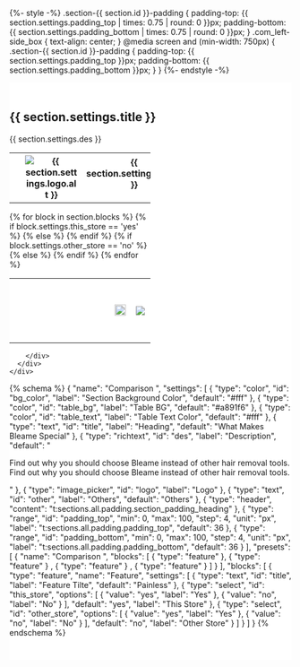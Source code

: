 {%- style -%}
  .section-{{ section.id }}-padding {
    padding-top: {{ section.settings.padding_top | times: 0.75 | round: 0 }}px;
    padding-bottom: {{ section.settings.padding_bottom | times: 0.75 | round: 0 }}px;
  }
.com_left-side_box {
	text-align: center;
}
  @media screen and (min-width: 750px) {
    .section-{{ section.id }}-padding {
      padding-top: {{ section.settings.padding_top }}px;
      padding-bottom: {{ section.settings.padding_bottom }}px;
    }
  }
{%- endstyle -%}

<div style="background-color: {{ section.settings.bg_color }};" class="comparison-section pro_compare sale_compare_section">
  <div class="page-width section-{{ section.id }}-padding isolate">
    <div class="compare-box">
      <div class="com_left-side">
        <div class="com_left-side_box">
          <h2 class="com_heading">{{ section.settings.title }}</h2>
          <div class="com_text">
            {{ section.settings.des }}
          </div>
        </div>
      </div>
      <div class="table_content">
        <div class="top_table_content">
          <table>
            <tbody> 
              <tr>
                <th class="left_top_content">&nbsp;</th>
                <th class="forchics tabletile border-leftradius border-rightradius right_content">
                  <div class="forchicsimage table_right_content">
                    <img loading="lazy" src="{{ section.settings.logo | img_url: '200x' }}" alt="{{ section.settings.logo.alt }}">
                  </div>
                </th>
                <th class="text-center">
                  <p class="bigtext">{{ section.settings.other }}</p>
                </th>
              </tr>
            </tbody>
          </table>
        </div>
        <div class="com_right-side">
          <table>
            <tbody>
              {% for block in section.blocks %}
              <tr class="tablelooprow">
                <td style="color: {{ section.settings.table_text }};" class="tabletile">{{ block.settings.title }}</td>
                {% if block.settings.this_store == 'yes' %}
                   <td class="forchics"><img src="https://cdn.accentuate.io/7105770193071/21145836322991/check_1check-v1642658295149.png?33x27"></td>
                {% else %}
                   <td class="tabletile other_content"><img src="https://cdn.accentuate.io/7105770193071/21145836388527/cross-v1642658299531.svg?30x30"></td>
                {% endif %}
                {% if block.settings.other_store == 'no' %}
                    <td class="tabletile other_content"><img src="https://cdn.accentuate.io/7105770193071/21145836388527/cross-v1642658299531.svg?30x30"></td>
                {% else %}
                   <td class="forchics"><img src="https://cdn.accentuate.io/7105770193071/21145836322991/check_1check-v1642658295149.png?33x27"></td>
                {% endif %}
              </tr>
              {% endfor %}
            </tbody>
          </table>
  
        </div>
      </div>
    </div>
  </div>
</div>
<style>
    .sale_compare_section {
    background-color: #fff;
    position: relative;
    width: 100%;
    z-index: 1;
    overflow: hidden;
}                                                                                             
    .sale_compare_section:before {
    content: "";
    position: absolute!important;
    left: 0;
    right: 0;
    min-height: 200px;
    overflow: hidden;
    z-index: -1;
    bottom: 0;
} 
    .compare-box {
    display: flex;
    flex-wrap: wrap;
    align-items: center;
    padding: 20px 0 40px;
} 

.com_left-side h2.com_heading {
	font-size: 45px;
	line-height: 50px;
	text-transform: initial;
	letter-spacing: 0;
	max-width: 90%;
	width: 100%;
	margin: auto auto 15px;
	text-align: center;
	color: #2e2a39;
	font-weight: 700;
}
  
/*     .table_content {
    width: 50%;
}   */
/* .pro_compare .com_left-side_box {
    max-width: 750px;
    width: 100%;
    margin: 0 auto;
}
.pro_compare .com_left-side{
  width:100%;
} */
.forchicsimage.table_right_content img{
 margin: 0 auto;
}
    .top_table_content {
    width: 100%;
}  
    .compare-box .com_right-side {
    width: 100%;
    padding-left: 20px;
}  
    .com_right-side table {
    margin-bottom: 0; 
    background-color: #fff;
    border-radius: 20px;
    box-shadow: 0 19px 18px 11px #e3e8ec73;
    overflow: hidden;
}  
    .pro_compare .compare-box tr.tablelooprow {
    background-color: #000;
    color: #fff;
    border: 1px solid rgba(246,246,244,.44);
    border-radius: 3px 0 0;
}  
    .pro_compare td.tabletile {
    background-color: {{ section.settings.table_bg }};
}  
    .sale_compare_section .tablelooprow td.forchics {
    background: #fff; 
      color: #000;
    text-align: center;
} 
    .pro_compare td.forchics {
    width: 25%;
} 
    .sale_compare_section .compare-box td.forchics img {
    width: 20px;
    height: 20px;
    object-fit: cover; 
    margin: 0 auto; 
}                                                                                      
    .compare-box .tablelooprow td {
    border: none;
}  
    .sale_compare_section td.tabletile.other_content {
    background-color: #fff;
    width: 25%;
} 
    .pro_compare td.tabletile {
    text-align: center;
    font-size: 18px;
    line-height: 28px;
    padding: 15px 10px;
    color: #fff;
    font-weight: 600;
}  
    .compare-box .tablelooprow td {
    border: none;
}  
    .sale_compare_section td.tabletile.other_content img {
    width: 20px;
    height: 20px;
    object-fit: cover; 
    margin: 0 auto;
}  
  .pro_compare .compare-box tr.tablelooprow {
    background-color: #000;
    color: #fff;
    border: 1px solid rgba(246,246,244,.44);
    border-radius: 3px 0 0;
}  
    .top_table_content th.left_top_content {
    width: 50%;
} 
    .top_table_content th.forchics.tabletile.border-leftradius.border-rightradius.right_content {
    width: 25%!important;
}  
    .pro_compare .forchicsimage {
    margin-top: 0;
} 

    .pro_compare .forchicsimage {
    margin-top: 0;
}  
    .sale_compare_section .compare-box th p {
    color: #000;
    margin-bottom: 10px;
    font-size: 18px;
    line-height: 21px;
    font-weight: 600;
}  
    .sale_compare_section table {
    border-collapse: collapse;
    border-spacing: 0;
    margin-bottom: 0;
}  
    .top_table_content {
    width: 100%;
} 
  table {
      width: 100%;
      border-collapse: collapse;
   } 
    .compare_section td, th {
    border: none !important;
}  
    .questions {
    background-color: #fafafa;
    padding-top: 10px;
    padding-bottom: 10px;
} 

.com_left-side {
  width: 50%;
}
.table_content {
  width: 50%;
}
.top_table_content .bigtext {
	margin-top: 0;
}
.forchicsimage img {
	max-width: 93px;
}
  .top_table_content > table {
	box-shadow: none !important;
}
  @media only screen and (max-width:925px) {
.com_left-side {
  width: 100%;
}
.table_content {
  width: 100%;
}

  }
  
</style>
{% schema %}
  {
    "name": "Comparison ",
    "settings": [
       {
          "type": "color",
          "id": "bg_color",
          "label": "Section Background Color",
           "default": "#fff"
      },
       {
          "type": "color",
          "id": "table_bg",
          "label": "Table BG",
           "default": "#a891f6"
      },
             {
          "type": "color",
          "id": "table_text",
          "label": "Table Text Color",
           "default": "#fff"
      },
      {
        "type": "text",
        "id": "title", 
        "label": "Heading",
        "default": "What Makes Bleame Special"
      },
       {
        "type": "richtext",
        "id": "des", 
        "label": "Description",
        "default": "<p> Find out why you should choose Bleame instead of other hair removal tools. Find out why you should choose Bleame instead of other hair removal tools.</p>"
      },
      {
        "type": "image_picker",
        "id": "logo", 
        "label": "Logo"
      },
        {
        "type": "text",
        "id": "other", 
        "label": "Others",
        "default": "Others"
      },
      {
      "type": "header",
      "content": "t:sections.all.padding.section_padding_heading"
    },
    {
      "type": "range",
      "id": "padding_top",
      "min": 0,
      "max": 100,
      "step": 4,
      "unit": "px",
      "label": "t:sections.all.padding.padding_top",
      "default": 36
    },
    {
      "type": "range",
      "id": "padding_bottom",
      "min": 0,
      "max": 100,
      "step": 4,
      "unit": "px",
      "label": "t:sections.all.padding.padding_bottom",
      "default": 36
    }
    ],
 "presets": [
    {
      "name": "Comparison ",
      "blocks": [
        {
          "type": "feature"
        },
         {
          "type": "feature"
        }
        ,
         {
          "type": "feature"
        }
        ,
         {
          "type": "feature"
        }
      ]
    }
  ],
  "blocks": [
    {
      "type": "feature",
      "name": "Feature",
      "settings": [
        {
         "type": "text",
          "id": "title",
          "label": "Feature Tilte",
          "default": "Painless"
        },
     {
      "type": "select",
      "id": "this_store",
      "options": [
        {
          "value": "yes",
          "label": "Yes"
        },
        {
          "value": "no",
          "label": "No"
        }
      ],
      "default": "yes",
      "label": "This Store"
    },
            {
      "type": "select",
      "id": "other_store",
      "options": [
        {
          "value": "yes",
          "label": "Yes"
        },
        {
          "value": "no",
          "label": "No"
        }
      ],
      "default": "no",
      "label": "Other Store"
    }
      ]
    }
  ]
  }
{% endschema %}
 
